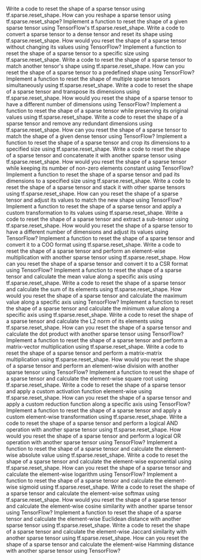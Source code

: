 Write a code to reset the shape of a sparse tensor using tf.sparse.reset_shape.
How can you reshape a sparse tensor using tf.sparse.reset_shape?
Implement a function to reset the shape of a given sparse tensor using TensorFlow's tf.sparse.reset_shape.
Write a code to convert a sparse tensor to a dense tensor and reset its shape using tf.sparse.reset_shape.
How would you reset the shape of a sparse tensor without changing its values using TensorFlow?
Implement a function to reset the shape of a sparse tensor to a specific size using tf.sparse.reset_shape.
Write a code to reset the shape of a sparse tensor to match another tensor's shape using tf.sparse.reset_shape.
How can you reset the shape of a sparse tensor to a predefined shape using TensorFlow?
Implement a function to reset the shape of multiple sparse tensors simultaneously using tf.sparse.reset_shape.
Write a code to reset the shape of a sparse tensor and transpose its dimensions using tf.sparse.reset_shape.
How would you reset the shape of a sparse tensor to have a different number of dimensions using TensorFlow?
Implement a function to reset the shape of a sparse tensor while preserving its original values using tf.sparse.reset_shape.
Write a code to reset the shape of a sparse tensor and remove any redundant dimensions using tf.sparse.reset_shape.
How can you reset the shape of a sparse tensor to match the shape of a given dense tensor using TensorFlow?
Implement a function to reset the shape of a sparse tensor and crop its dimensions to a specified size using tf.sparse.reset_shape.
Write a code to reset the shape of a sparse tensor and concatenate it with another sparse tensor using tf.sparse.reset_shape.
How would you reset the shape of a sparse tensor while keeping its number of non-zero elements constant using TensorFlow?
Implement a function to reset the shape of a sparse tensor and pad its dimensions to a specified size using tf.sparse.reset_shape.
Write a code to reset the shape of a sparse tensor and stack it with other sparse tensors using tf.sparse.reset_shape.
How can you reset the shape of a sparse tensor and adjust its values to match the new shape using TensorFlow?
Implement a function to reset the shape of a sparse tensor and apply a custom transformation to its values using tf.sparse.reset_shape.
Write a code to reset the shape of a sparse tensor and extract a sub-tensor using tf.sparse.reset_shape.
How would you reset the shape of a sparse tensor to have a different number of dimensions and adjust its values using TensorFlow?
Implement a function to reset the shape of a sparse tensor and convert it to a COO format using tf.sparse.reset_shape.
Write a code to reset the shape of a sparse tensor and perform an element-wise multiplication with another sparse tensor using tf.sparse.reset_shape.
How can you reset the shape of a sparse tensor and convert it to a CSR format using TensorFlow?
Implement a function to reset the shape of a sparse tensor and calculate the mean value along a specific axis using tf.sparse.reset_shape.
Write a code to reset the shape of a sparse tensor and calculate the sum of its elements using tf.sparse.reset_shape.
How would you reset the shape of a sparse tensor and calculate the maximum value along a specific axis using TensorFlow?
Implement a function to reset the shape of a sparse tensor and calculate the minimum value along a specific axis using tf.sparse.reset_shape.
Write a code to reset the shape of a sparse tensor and calculate the L2 norm of its elements using tf.sparse.reset_shape.
How can you reset the shape of a sparse tensor and calculate the dot product with another sparse tensor using TensorFlow?
Implement a function to reset the shape of a sparse tensor and perform a matrix-vector multiplication using tf.sparse.reset_shape.
Write a code to reset the shape of a sparse tensor and perform a matrix-matrix multiplication using tf.sparse.reset_shape.
How would you reset the shape of a sparse tensor and perform an element-wise division with another sparse tensor using TensorFlow?
Implement a function to reset the shape of a sparse tensor and calculate the element-wise square root using tf.sparse.reset_shape.
Write a code to reset the shape of a sparse tensor and apply a custom activation function element-wise using tf.sparse.reset_shape.
How can you reset the shape of a sparse tensor and apply a custom reduction function along a specific axis using TensorFlow?
Implement a function to reset the shape of a sparse tensor and apply a custom element-wise transformation using tf.sparse.reset_shape.
Write a code to reset the shape of a sparse tensor and perform a logical AND operation with another sparse tensor using tf.sparse.reset_shape.
How would you reset the shape of a sparse tensor and perform a logical OR operation with another sparse tensor using TensorFlow?
Implement a function to reset the shape of a sparse tensor and calculate the element-wise absolute value using tf.sparse.reset_shape.
Write a code to reset the shape of a sparse tensor and calculate the element-wise exponential using tf.sparse.reset_shape.
How can you reset the shape of a sparse tensor and calculate the element-wise logarithm using TensorFlow?
Implement a function to reset the shape of a sparse tensor and calculate the element-wise sigmoid using tf.sparse.reset_shape.
Write a code to reset the shape of a sparse tensor and calculate the element-wise softmax using tf.sparse.reset_shape.
How would you reset the shape of a sparse tensor and calculate the element-wise cosine similarity with another sparse tensor using TensorFlow?
Implement a function to reset the shape of a sparse tensor and calculate the element-wise Euclidean distance with another sparse tensor using tf.sparse.reset_shape.
Write a code to reset the shape of a sparse tensor and calculate the element-wise Jaccard similarity with another sparse tensor using tf.sparse.reset_shape.
How can you reset the shape of a sparse tensor and calculate the element-wise Hamming distance with another sparse tensor using TensorFlow?